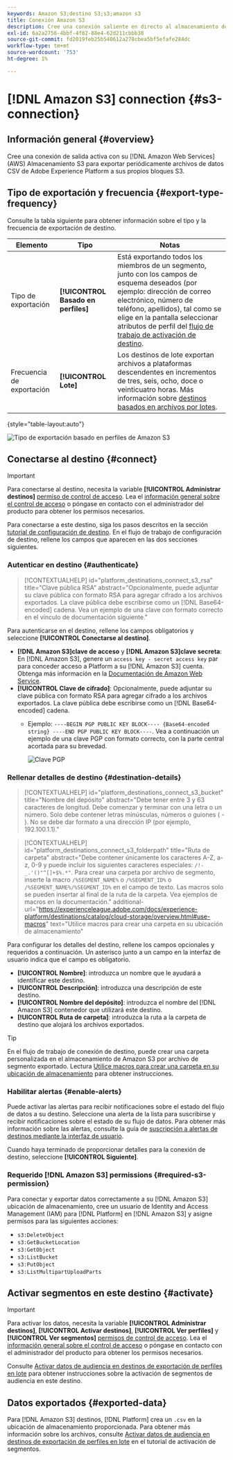 ```yaml
---
keywords: Amazon S3;destino S3;s3;amazon s3
title: Conexión Amazon S3
description: Cree una conexión saliente en directo al almacenamiento de Amazon Web Service (AWS) S3 para exportar periódicamente archivos de datos CSV de Adobe Experience Platform a sus propios bloques S3.
exl-id: 6a2a2756-4bbf-4f82-88e4-62d211cbbb38
source-git-commit: fd2019feb25b540612a278cbea5bf5efafe284dc
workflow-type: tm+mt
source-wordcount: '753'
ht-degree: 1%

---
```


# [!DNL Amazon S3] connection {#s3-connection}

## Información general {#overview}

Cree una conexión de salida activa con su [!DNL Amazon Web Services] (AWS) Almacenamiento S3 para exportar periódicamente archivos de datos CSV de Adobe Experience Platform a sus propios bloques S3.

## Tipo de exportación y frecuencia {#export-type-frequency}

Consulte la tabla siguiente para obtener información sobre el tipo y la frecuencia de exportación de destino.

| Elemento | Tipo | Notas |
---------|----------|---------|
| Tipo de exportación | **[!UICONTROL Basado en perfiles]** | Está exportando todos los miembros de un segmento, junto con los campos de esquema deseados (por ejemplo: dirección de correo electrónico, número de teléfono, apellidos), tal como se elige en la pantalla seleccionar atributos de perfil del [flujo de trabajo de activación de destino](../../ui/activate-batch-profile-destinations.md#select-attributes). |
| Frecuencia de exportación | **[!UICONTROL Lote]** | Los destinos de lote exportan archivos a plataformas descendentes en incrementos de tres, seis, ocho, doce o veinticuatro horas. Más información sobre [destinos basados en archivos por lotes](/help/destinations/destination-types.md#file-based). |

{style=&quot;table-layout:auto&quot;}

![Tipo de exportación basado en perfiles de Amazon S3](../../assets/catalog/cloud-storage/amazon-s3/catalog.png)

## Conectarse al destino {#connect}

>[!IMPORTANT]
> 
>Para conectarse al destino, necesita la variable **[!UICONTROL Administrar destinos]** [permiso de control de acceso](/help/access-control/home.md#permissions). Lea el [información general sobre el control de acceso](/help/access-control/ui/overview.md) o póngase en contacto con el administrador del producto para obtener los permisos necesarios.

Para conectarse a este destino, siga los pasos descritos en la sección [tutorial de configuración de destino](../../ui/connect-destination.md). En el flujo de trabajo de configuración de destino, rellene los campos que aparecen en las dos secciones siguientes.

### Autenticar en destino {#authenticate}

>[!CONTEXTUALHELP]
>id="platform_destinations_connect_s3_rsa"
>title="Clave pública RSA"
>abstract="Opcionalmente, puede adjuntar su clave pública con formato RSA para agregar cifrado a los archivos exportados. La clave pública debe escribirse como un [!DNL Base64-encoded] cadena. Vea un ejemplo de una clave con formato correcto en el vínculo de documentación siguiente."

Para autenticarse en el destino, rellene los campos obligatorios y seleccione **[!UICONTROL Conectarse al destino]**.

* **[!DNL Amazon S3]clave de acceso** y **[!DNL Amazon S3]clave secreta**: En [!DNL Amazon S3], genere un `access key - secret access key` par para conceder acceso a Platform a su [!DNL Amazon S3] cuenta. Obtenga más información en la [Documentación de Amazon Web Service](https://docs.aws.amazon.com/IAM/latest/UserGuide/id_credentials_access-keys.html).
* **[!UICONTROL Clave de cifrado]**: Opcionalmente, puede adjuntar su clave pública con formato RSA para agregar cifrado a los archivos exportados. La clave pública debe escribirse como un [!DNL Base64-encoded] cadena.
   * Ejemplo: `----BEGIN PGP PUBLIC KEY BLOCK---- {Base64-encoded string} ----END PGP PUBLIC KEY BLOCK----`. Vea a continuación un ejemplo de una clave PGP con formato correcto, con la parte central acortada para su brevedad.

      ![Clave PGP](../../assets/catalog/cloud-storage/sftp/pgp-key.png)

### Rellenar detalles de destino {#destination-details}

>[!CONTEXTUALHELP]
>id="platform_destinations_connect_s3_bucket"
>title="Nombre del depósito"
>abstract="Debe tener entre 3 y 63 caracteres de longitud. Debe comenzar y terminar con una letra o un número. Solo debe contener letras minúsculas, números o guiones ( - ). No se debe dar formato a una dirección IP (por ejemplo, 192.100.1.1)."

>[!CONTEXTUALHELP]
>id="platform_destinations_connect_s3_folderpath"
>title="Ruta de carpeta"
>abstract="Debe contener únicamente los caracteres A-Z, a-z, 0-9 y puede incluir los siguientes caracteres especiales: `/!-_.'()"^[]+$%.*"`. Para crear una carpeta por archivo de segmento, inserte la macro `/%SEGMENT_NAME%` o `/%SEGMENT_ID%` o `/%SEGMENT_NAME%/%SEGMENT_ID%` en el campo de texto. Las macros solo se pueden insertar al final de la ruta de la carpeta. Vea ejemplos de macros en la documentación."
>additional-url="https://experienceleague.adobe.com/docs/experience-platform/destinations/catalog/cloud-storage/overview.html#use-macros" text="Utilice macros para crear una carpeta en su ubicación de almacenamiento"

Para configurar los detalles del destino, rellene los campos opcionales y requeridos a continuación. Un asterisco junto a un campo en la interfaz de usuario indica que el campo es obligatorio.

* **[!UICONTROL Nombre]**: introduzca un nombre que le ayudará a identificar este destino.
* **[!UICONTROL Descripción]**: introduzca una descripción de este destino.
* **[!UICONTROL Nombre del depósito]**: introduzca el nombre del [!DNL Amazon S3] contenedor que utilizará este destino.
* **[!UICONTROL Ruta de carpeta]**: introduzca la ruta a la carpeta de destino que alojará los archivos exportados.

>[!TIP]
>
>En el flujo de trabajo de conexión de destino, puede crear una carpeta personalizada en el almacenamiento de Amazon S3 por archivo de segmento exportado. Lectura [Utilice macros para crear una carpeta en su ubicación de almacenamiento](overview.md#use-macros) para obtener instrucciones.

### Habilitar alertas {#enable-alerts}

Puede activar las alertas para recibir notificaciones sobre el estado del flujo de datos a su destino. Seleccione una alerta de la lista para suscribirse y recibir notificaciones sobre el estado de su flujo de datos. Para obtener más información sobre las alertas, consulte la guía de [suscripción a alertas de destinos mediante la interfaz de usuario](../../ui/alerts.md).

Cuando haya terminado de proporcionar detalles para la conexión de destino, seleccione **[!UICONTROL Siguiente]**.

### Requerido [!DNL Amazon S3] permissions {#required-s3-permission}

Para conectar y exportar datos correctamente a su [!DNL Amazon S3] ubicación de almacenamiento, cree un usuario de Identity and Access Management (IAM) para [!DNL Platform] en [!DNL Amazon S3] y asigne permisos para las siguientes acciones:

* `s3:DeleteObject`
* `s3:GetBucketLocation`
* `s3:GetObject`
* `s3:ListBucket`
* `s3:PutObject`
* `s3:ListMultipartUploadParts`

<!--

Commenting out this note, as write permissions are assigned through the s3:PutObject permission.

>[!IMPORTANT]
>
>Platform needs `write` permissions on the bucket object where the export files will be delivered.

-->

## Activar segmentos en este destino {#activate}

>[!IMPORTANT]
> 
>Para activar los datos, necesita la variable **[!UICONTROL Administrar destinos]**, **[!UICONTROL Activar destinos]**, **[!UICONTROL Ver perfiles]** y **[!UICONTROL Ver segmentos]** [permisos de control de acceso](/help/access-control/home.md#permissions). Lea el [información general sobre el control de acceso](/help/access-control/ui/overview.md) o póngase en contacto con el administrador del producto para obtener los permisos necesarios.

Consulte [Activar datos de audiencia en destinos de exportación de perfiles en lote](../../ui/activate-batch-profile-destinations.md) para obtener instrucciones sobre la activación de segmentos de audiencia en este destino.

## Datos exportados {#exported-data}

Para [!DNL Amazon S3] destinos, [!DNL Platform] crea un `.csv` en la ubicación de almacenamiento proporcionada. Para obtener más información sobre los archivos, consulte [Activar datos de audiencia en destinos de exportación de perfiles en lote](../../ui/activate-batch-profile-destinations.md) en el tutorial de activación de segmentos.
